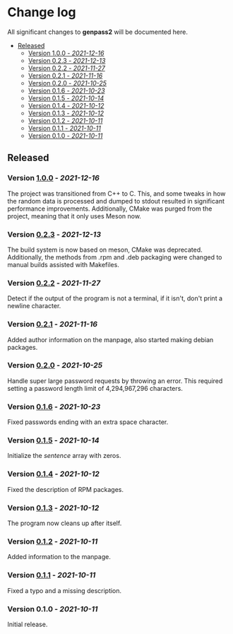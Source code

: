# Change log

All significant changes to **genpass2** will be documented here.

- [Released](#released)
	- [Version 1.0.0 - *2021-12-16*](#version-100---2021-12-16)
	- [Version 0.2.3 - *2021-12-13*](#version-023---2021-12-13)
	- [Version 0.2.2 - *2021-11-27*](#version-022---2021-11-27)
	- [Version 0.2.1 - *2021-11-16*](#version-021---2021-11-16)
	- [Version 0.2.0 - *2021-10-25*](#version-020---2021-10-25)
	- [Version 0.1.6 - *2021-10-23*](#version-016---2021-10-23)
	- [Version 0.1.5 - *2021-10-14*](#version-015---2021-10-14)
	- [Version 0.1.4 - *2021-10-12*](#version-014---2021-10-12)
	- [Version 0.1.3 - *2021-10-12*](#version-013---2021-10-12)
	- [Version 0.1.2 - *2021-10-11*](#version-012---2021-10-11)
	- [Version 0.1.1 - *2021-10-11*](#version-011---2021-10-11)
	- [Version 0.1.0 - *2021-10-11*](#version-010---2021-10-11)

## Released
### Version [1.0.0](https://github.com/nico-castell/genpass2/releases/tag/1.0.0) - *2021-12-16*
The project was transitioned from C++ to C. This, and some tweaks in how the random data is
processed and dumped to stdout resulted in significant performance improvements. Additionally, CMake
was purged from the project, meaning that it only uses Meson now.

### Version [0.2.3](https://github.com/nico-castell/genpass2/releases/tag/0.2.3) - *2021-12-13*
The build system is now based on meson, CMake was deprecated. Additionally, the methods from .rpm
and .deb packaging were changed to manual builds assisted with Makefiles.

### Version [0.2.2](https://github.com/nico-castell/genpass2/releases/tag/0.2.2) - *2021-11-27*
Detect if the output of the program is not a terminal, if it isn't, don't print a newline character.

### Version [0.2.1](https://github.com/nico-castell/genpass2/releases/tag/0.2.1) - *2021-11-16*
Added author information on the manpage, also started making debian packages.

### Version [0.2.0](https://github.com/nico-castell/genpass2/releases/tag/0.2.0) - *2021-10-25*
Handle super large password requests by throwing an error. This required setting a password length
limit of 4,294,967,296 characters.

### Version [0.1.6](https://github.com/nico-castell/genpass2/releases/tag/0.1.6) - *2021-10-23*
Fixed passwords ending with an extra space character.

### Version [0.1.5](https://github.com/nico-castell/genpass2/releases/tag/0.1.5) - *2021-10-14*
Initialize the *sentence* array with zeros.

### Version [0.1.4](https://github.com/nico-castell/genpass2/releases/tag/0.1.4) - *2021-10-12*
Fixed the description of RPM packages.

### Version [0.1.3](https://github.com/nico-castell/genpass2/releases/tag/0.1.3) - *2021-10-12*
The program now cleans up after itself.

### Version [0.1.2](https://github.com/nico-castell/genpass2/releases/tag/0.1.2) - *2021-10-11*
Added information to the manpage.

### Version [0.1.1](https://github.com/nico-castell/genpass2/releases/tag/0.1.1) - *2021-10-11*
Fixed a typo and a missing description.

### Version 0.1.0 - *2021-10-11*
Initial release.
